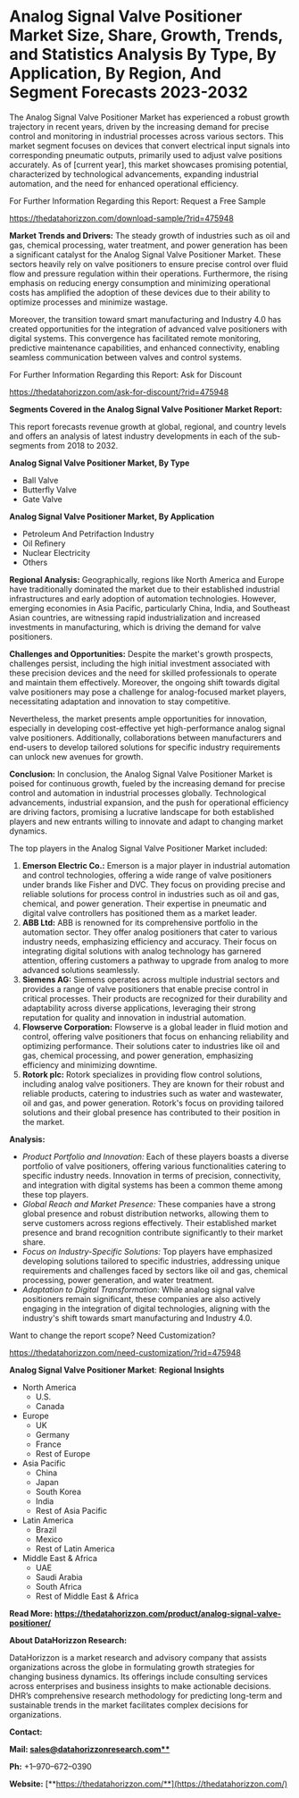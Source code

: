 ﻿#
# **Analog Signal Valve Positioner Market Size, Share, Growth, Trends, and Statistics Analysis By Type, By Application, By Region, And Segment Forecasts 2023-2032**

The Analog Signal Valve Positioner Market has experienced a robust growth trajectory in recent years, driven by the increasing demand for precise control and monitoring in industrial processes across various sectors. This market segment focuses on devices that convert electrical input signals into corresponding pneumatic outputs, primarily used to adjust valve positions accurately. As of [current year], this market showcases promising potential, characterized by technological advancements, expanding industrial automation, and the need for enhanced operational efficiency.

For Further Information Regarding this Report: Request a Free Sample

<https://thedatahorizzon.com/download-sample/?rid=475948>

**Market Trends and Drivers:** The steady growth of industries such as oil and gas, chemical processing, water treatment, and power generation has been a significant catalyst for the Analog Signal Valve Positioner Market. These sectors heavily rely on valve positioners to ensure precise control over fluid flow and pressure regulation within their operations. Furthermore, the rising emphasis on reducing energy consumption and minimizing operational costs has amplified the adoption of these devices due to their ability to optimize processes and minimize wastage.

Moreover, the transition toward smart manufacturing and Industry 4.0 has created opportunities for the integration of advanced valve positioners with digital systems. This convergence has facilitated remote monitoring, predictive maintenance capabilities, and enhanced connectivity, enabling seamless communication between valves and control systems.

For Further Information Regarding this Report: Ask for Discount

<https://thedatahorizzon.com/ask-for-discount/?rid=475948>

**Segments Covered in the Analog Signal Valve Positioner Market Report:**

This report forecasts revenue growth at global, regional, and country levels and offers an analysis of latest industry developments in each of the sub-segments from 2018 to 2032.

**Analog Signal Valve Positioner Market, By Type**

- Ball Valve
- Butterfly Valve
- Gate Valve

**Analog Signal Valve Positioner Market, By Application**

- Petroleum And Petrifaction Industry
- Oil Refinery
- Nuclear Electricity
- Others

**Regional Analysis:** Geographically, regions like North America and Europe have traditionally dominated the market due to their established industrial infrastructures and early adoption of automation technologies. However, emerging economies in Asia Pacific, particularly China, India, and Southeast Asian countries, are witnessing rapid industrialization and increased investments in manufacturing, which is driving the demand for valve positioners.

**Challenges and Opportunities:** Despite the market's growth prospects, challenges persist, including the high initial investment associated with these precision devices and the need for skilled professionals to operate and maintain them effectively. Moreover, the ongoing shift towards digital valve positioners may pose a challenge for analog-focused market players, necessitating adaptation and innovation to stay competitive.

Nevertheless, the market presents ample opportunities for innovation, especially in developing cost-effective yet high-performance analog signal valve positioners. Additionally, collaborations between manufacturers and end-users to develop tailored solutions for specific industry requirements can unlock new avenues for growth.

**Conclusion:** In conclusion, the Analog Signal Valve Positioner Market is poised for continuous growth, fueled by the increasing demand for precise control and automation in industrial processes globally. Technological advancements, industrial expansion, and the push for operational efficiency are driving factors, promising a lucrative landscape for both established players and new entrants willing to innovate and adapt to changing market dynamics.



The top players in the Analog Signal Valve Positioner Market included:

1. **Emerson Electric Co.:** Emerson is a major player in industrial automation and control technologies, offering a wide range of valve positioners under brands like Fisher and DVC. They focus on providing precise and reliable solutions for process control in industries such as oil and gas, chemical, and power generation. Their expertise in pneumatic and digital valve controllers has positioned them as a market leader.
1. **ABB Ltd:** ABB is renowned for its comprehensive portfolio in the automation sector. They offer analog positioners that cater to various industry needs, emphasizing efficiency and accuracy. Their focus on integrating digital solutions with analog technology has garnered attention, offering customers a pathway to upgrade from analog to more advanced solutions seamlessly.
1. **Siemens AG:** Siemens operates across multiple industrial sectors and provides a range of valve positioners that enable precise control in critical processes. Their products are recognized for their durability and adaptability across diverse applications, leveraging their strong reputation for quality and innovation in industrial automation.
1. **Flowserve Corporation:** Flowserve is a global leader in fluid motion and control, offering valve positioners that focus on enhancing reliability and optimizing performance. Their solutions cater to industries like oil and gas, chemical processing, and power generation, emphasizing efficiency and minimizing downtime.
1. **Rotork plc:** Rotork specializes in providing flow control solutions, including analog valve positioners. They are known for their robust and reliable products, catering to industries such as water and wastewater, oil and gas, and power generation. Rotork's focus on providing tailored solutions and their global presence has contributed to their position in the market.

**Analysis:**

- *Product Portfolio and Innovation:* Each of these players boasts a diverse portfolio of valve positioners, offering various functionalities catering to specific industry needs. Innovation in terms of precision, connectivity, and integration with digital systems has been a common theme among these top players.
- *Global Reach and Market Presence:* These companies have a strong global presence and robust distribution networks, allowing them to serve customers across regions effectively. Their established market presence and brand recognition contribute significantly to their market share.
- *Focus on Industry-Specific Solutions:* Top players have emphasized developing solutions tailored to specific industries, addressing unique requirements and challenges faced by sectors like oil and gas, chemical processing, power generation, and water treatment.
- *Adaptation to Digital Transformation:* While analog signal valve positioners remain significant, these companies are also actively engaging in the integration of digital technologies, aligning with the industry's shift towards smart manufacturing and Industry 4.0.

Want to change the report scope? Need Customization?

<https://thedatahorizzon.com/need-customization/?rid=475948>

**Analog Signal Valve Positioner Market**: **Regional Insights**

- North America
  - U.S.
  - Canada
- Europe
  - UK
  - Germany
  - France
  - Rest of Europe
- Asia Pacific
  - China
  - Japan
  - South Korea
  - India
  - Rest of Asia Pacific
- Latin America
  - Brazil
  - Mexico
  - Rest of Latin America
- Middle East & Africa
  - UAE
  - Saudi Arabia
  - South Africa
  - Rest of Middle East & Africa

**Read More: https://thedatahorizzon.com/product/analog-signal-valve-positioner/**

**About DataHorizzon Research:**

DataHorizzon is a market research and advisory company that assists organizations across the globe in formulating growth strategies for changing business dynamics. Its offerings include consulting services across enterprises and business insights to make actionable decisions. DHR’s comprehensive research methodology for predicting long-term and sustainable trends in the market facilitates complex decisions for organizations.

**Contact:**

**Mail: [sales@datahorizzonresearch.com**](mailto:sales@datahorizzonresearch.com)**

**Ph:** +1–970–672–0390

**Website:** [**https://thedatahorizzon.com/**](https://thedatahorizzon.com/)


